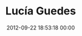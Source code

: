 ---
title: "Lucía Guedes"
date: 2012-09-22 18:53:18 00:00
permalink: /esglobo
twitter: "esglobo"
likes: [1380,1006]
id: 1340
gravatar: "http://www.gravatar.com/avatar/e35f6a990a48c42891664a64a501a880"
---